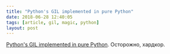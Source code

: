 ```yaml
---
title: "Python's GIL implemented in pure Python"
date: 2018-06-28 12:40:05
tags: [article, gil, magic, python]
layout: post
---
```


[Python's GIL implemented in pure Python](https://rushter.com/blog/python-gil-thread-scheduling/). Осторожно, хардкор.
